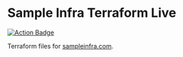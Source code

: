 # Sample Infra Terraform Live

[![Action Badge](https://github.com/sampleinfra/terraform-live/workflows/Terraform%20Lint/badge.svg?branch=master)](https://github.com/sampleinfra/terraform-live/actions?query=workflow%3A%22Terraform+Lint%22)

Terraform files for [sampleinfra.com](https://www.sampleinfra.com).
